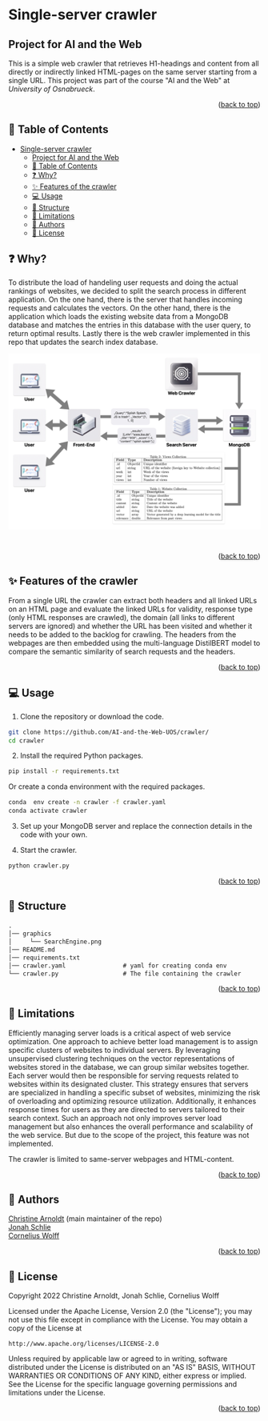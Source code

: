 # Single-server crawler

## Project for AI and the Web
This is a simple web crawler that retrieves H1-headings and content from all directly or indirectly linked HTML-pages on the same server starting from a single URL.
This project was part of the course "AI and the Web" at _University of Osnabrueck_.
<p align="right">(<a href="#top">back to top</a>)</p>

## 📖 Table of Contents
- [Single-server crawler](#single-server-crawler)
  - [Project for AI and the Web](#project-for-ai-and-the-web)
  - [📖 Table of Contents](#-table-of-contents)
  - [❓ Why?](#-why)
  - [✨ Features of the crawler](#-features-of-the-crawler)
  - [💻 Usage](#-usage)
  - [💾 Structure](#-structure)
  - [🚫 Limitations](#-limitations)
  - [📝 Authors](#-authors)
  - [📎 License](#-license)

## ❓ Why?
To distribute the load of handeling user requests and doing the actual rankings of websites, we decided to split the search process in different application. On the one hand, there is the server that handles incoming requests and calculates the vectors. On the other hand, there is the application which loads the existing website data from a MongoDB database and matches the entries in this database with the user query, to return optimal results. Lastly there is the web crawler implemented in this repo that updates the search index database.
<br/> 
<p align="center">
<img src="graphics/SearchEngine.png" alt="Structure of our search engine" align="middle" width="700" /> 
</p>
<br/> 
<p align="right">(<a href="#top">back to top</a>)</p>

## ✨ Features of the crawler
From a single URL the crawler can extract both headers and all linked URLs on an HTML page and evaluate the linked URLs for validity, response type (only HTML responses are crawled), the domain (all links to different servers are ignored) and whether the URL has been visited and whether it needs to be added to the backlog for crawling. The headers from the webpages are then embedded using the multi-language DistilBERT model to compare the semantic similarity of search requests and the headers.
<p align="right">(<a href="#top">back to top</a>)</p>

## 💻 Usage

1. Clone the repository or download the code.

```bash
git clone https://github.com/AI-and-the-Web-UOS/crawler/
cd crawler
```

2. Install the required Python packages.

```bash
pip install -r requirements.txt
```
Or create a conda environment with the required packages.

```bash
conda  env create -n crawler -f crawler.yaml
conda activate crawler 
```

3. Set up your MongoDB server and replace the connection details in the code with your own.

4. Start the crawler.

```bash
python crawler.py
```
<p align="right">(<a href="#top">back to top</a>)</p>

## 💾 Structure
<!-- Project Structure -->

    .
    │── graphics
    │     └── SearchEngine.png
    │── README.md
    │── requirements.txt
    │── crawler.yaml                # yaml for creating conda env
    └── crawler.py                  # The file containing the crawler
<p align="right">(<a href="#top">back to top</a>)</p>

## 🚫 Limitations
Efficiently managing server loads is a critical aspect of web service optimization. One approach to achieve better load management is to assign specific clusters of websites to individual servers. By leveraging unsupervised clustering techniques on the vector representations of websites stored in the database, we can group similar websites together. Each server would then be responsible for serving requests related to websites within its designated cluster. This strategy ensures that servers are specialized in handling a specific subset of websites, minimizing the risk of overloading and optimizing resource utilization. Additionally, it enhances response times for users as they are directed to servers tailored to their search context. Such an approach not only improves server load management but also enhances the overall performance and scalability of the web service. But due to the scope of the project, this feature was not implemented.

The crawler is limited to same-server webpages and HTML-content.
<p align="right">(<a href="#top">back to top</a>)</p>

## 📝 Authors
[Christine Arnoldt](mailto:carnoldt@uni-osnabrueck.de) (main maintainer of the repo)<br/>
[Jonah Schlie](mailto:jschlie@uni-osnabrueck.de)<br/>
[Cornelius Wolff](mailto:cowolff@uos.de)<br/>

<p align="right">(<a href="#top">back to top</a>)</p>

## 📎 License
Copyright 2022 Christine Arnoldt, Jonah Schlie, Cornelius Wolff

Licensed under the Apache License, Version 2.0 (the "License");
you may not use this file except in compliance with the License.
You may obtain a copy of the License at

    http://www.apache.org/licenses/LICENSE-2.0

Unless required by applicable law or agreed to in writing, software
distributed under the License is distributed on an "AS IS" BASIS,
WITHOUT WARRANTIES OR CONDITIONS OF ANY KIND, either express or implied.
See the License for the specific language governing permissions and
limitations under the License.
<p align="right">(<a href="#top">back to top</a>)</p>
